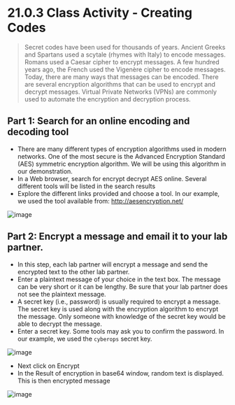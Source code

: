 # 21.0.3 Class Activity - Creating Codes

> Secret codes have been used for thousands of years. Ancient Greeks and Spartans used a scytale (rhymes 
with Italy) to encode messages. Romans used a Caesar cipher to encrypt messages. A few hundred years 
ago, the French used the Vigenère cipher to encode messages. Today, there are many ways that messages 
can be encoded.
There are several encryption algorithms that can be used to encrypt and decrypt messages. Virtual Private 
Networks (VPNs) are commonly used to automate the encryption and decryption process.

## Part 1: Search for an online encoding and decoding tool

* There are many different types of encryption algorithms used in modern networks. One of the most secure is the Advanced Encryption Standard (AES) symmetric encryption algorithm. We will be using this algorithm in our demonstration.
* In a Web browser, search for encrypt decrypt AES online. Several different tools will be listed in the search results
* Explore the different links provided and choose a tool. In our example, we used the tool available from: http://aesencryption.net/

![image](https://github.com/tousif13/CISCO_CyberOps/assets/33444140/0d5db014-778d-4039-beac-14157d3e6d4b)

## Part 2: Encrypt a message and email it to your lab partner.

* In this step, each lab partner will encrypt a message and send the encrypted text to the other lab partner.
* Enter a plaintext message of your choice in the text box. The message can be very short or it can be lengthy. Be sure that your lab partner does not see the plaintext message.
* A secret key (i.e., password) is usually required to encrypt a message. The secret key is used along with the encryption algorithm to encrypt the message. Only someone with knowledge of the secret key would be able to decrypt the message.
* Enter a secret key. Some tools may ask you to confirm the password. In our example, we used the `cyberops` secret key.

![image](https://github.com/tousif13/CISCO_CyberOps/assets/33444140/f9ec203f-e5e3-4e03-a137-f521804ac586)

* Next click on Encrypt
* In the Result of encryption in base64 window, random text is displayed. This is then encrypted message

![image](https://github.com/tousif13/CISCO_CyberOps/assets/33444140/a02b24fb-9a5e-4cfa-9192-85c50be19d42)


